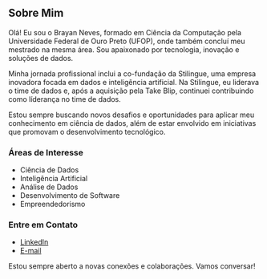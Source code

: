 ## Sobre Mim

Olá! Eu sou o Brayan Neves, formado em Ciência da Computação pela Universidade Federal de Ouro Preto (UFOP), onde também concluí meu mestrado na mesma área. Sou apaixonado por tecnologia, inovação e soluções de dados.

Minha jornada profissional inclui a co-fundação da Stilingue, uma empresa inovadora focada em dados e inteligência artificial. Na Stilingue, eu liderava o time de dados e, após a aquisição pela Take Blip, continuei contribuindo como líderança no time de dados.

Estou sempre buscando novos desafios e oportunidades para aplicar meu conhecimento em ciência de dados, além de estar envolvido em iniciativas que promovam o desenvolvimento tecnológico.

### Áreas de Interesse

- Ciência de Dados
- Inteligência Artificial
- Análise de Dados
- Desenvolvimento de Software
- Empreendedorismo

### Entre em Contato

- [LinkedIn](https://www.linkedin.com/in/brayanneves/)
- [E-mail](mailto:bneves.advisor@gmail.com)

Estou sempre aberto a novas conexões e colaborações. Vamos conversar!
